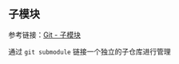 ## 子模块

参考链接：[Git - 子模块](https://git-scm.com/book/zh/v2/Git-%E5%B7%A5%E5%85%B7-%E5%AD%90%E6%A8%A1%E5%9D%97)

通过 `git submodule` 链接一个独立的子仓库进行管理
